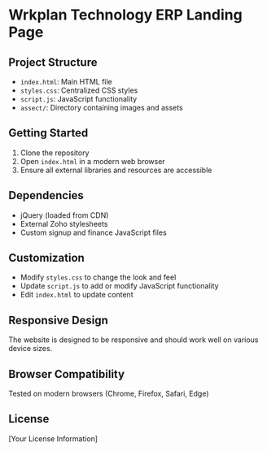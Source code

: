 # Wrkplan Technology ERP Landing Page

## Project Structure

- `index.html`: Main HTML file
- `styles.css`: Centralized CSS styles
- `script.js`: JavaScript functionality
- `assect/`: Directory containing images and assets

## Getting Started

1. Clone the repository
2. Open `index.html` in a modern web browser
3. Ensure all external libraries and resources are accessible

## Dependencies

- jQuery (loaded from CDN)
- External Zoho stylesheets
- Custom signup and finance JavaScript files

## Customization

- Modify `styles.css` to change the look and feel
- Update `script.js` to add or modify JavaScript functionality
- Edit `index.html` to update content

## Responsive Design

The website is designed to be responsive and should work well on various device sizes.

## Browser Compatibility

Tested on modern browsers (Chrome, Firefox, Safari, Edge)

## License

[Your License Information] 